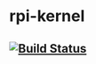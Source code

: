 # rpi-kernel
## [![Build Status](https://travis-ci.org/xjx00/rpi-kernel.svg?branch=master)](https://travis-ci.org/xjx00/rpi-kernel)
